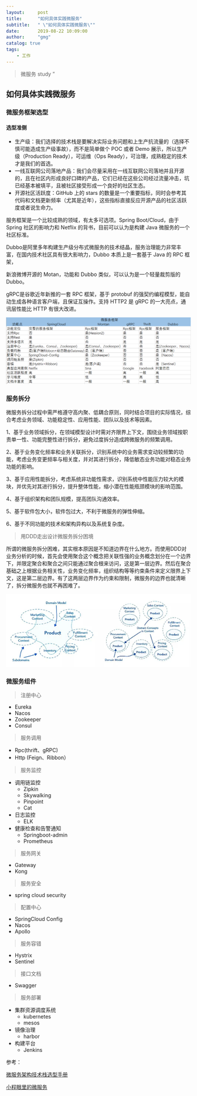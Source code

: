 ```yaml
---
layout:     post
title:      "如何具体实践微服务"
subtitle:   " \"如何具体实践微服务\""
date:       2019-08-22 10:09:00
author:     "gmg"
catalog: true
tags:
    - 工作
---
```


> 微服务 study ”

## 如何具体实践微服务

### 微服务框架选型

#### 选型准侧
- 生产级：我们选择的技术栈是要解决实际业务问题和上生产抗流量的（选择不慎可能造成生产级事故），而不是简单做个 POC 或者 Demo 展示，所以生产级（Production Ready），可运维（Ops Ready），可治理，成熟稳定的技术才是我们的首选。
- 一线互联网公司落地产品：我们会尽量采用在一线互联网公司落地并且开源的，且在社区内形成良好口碑的产品，它们已经在这些公司经过流量冲击，坑已经基本被填平，且被社区接受形成一个良好的社区生态。
- 开源社区活跃度：GitHub 上的 stars 的数量是一个重要指标，同时会参考其代码和文档更新频率（尤其是近年），这些指标直接反应开源产品的社区活跃度或者说生命力。


服务框架是一个比较成熟的领域，有太多可选项。Spring Boot/Cloud，由于 Spring 社区的影响力和 Netflix 的背书，目前可以认为是构建 Java 微服务的一个社区标准。

Dubbo是阿里多年构建生产级分布式微服务的技术结晶，服务治理能力非常丰富，在国内技术社区具有很大影响力，Dubbo 本质上是一套基于 Java 的 RPC 框架，

新浪微博开源的 Motan，功能和 Dubbo 类似，可以认为是一个轻量裁剪版的 Dubbo。

gRPC是谷歌近年新推的一套 RPC 框架，基于 protobuf 的强契约编程模型，能自动生成各种语言客户端，且保证互操作。支持 HTTP2 是 gRPC 的一大亮点，通讯层性能比 HTTP 有很大改进。

  ![s](
  ./img/elens/ms-diff.png)

### 服务拆分

微服务拆分过程中需严格遵守高内聚、低耦合原则，同时结合项目的实际情况，综合考虑业务领域、功能稳定性、应用性能、团队以及技术等因素。

1、基于业务领域拆分，在领域模型设计时需对齐限界上下⽂，围绕业务领域按职责单一性、功能完整性进行拆分，避免过度拆分造成跨微服务的频繁调用。

2、基于业务变化频率和业务关联拆分，识别系统中的业务需求变动较频繁的功能，考虑业务变更频率与相关度，并对其进行拆分，降低敏态业务功能对稳态业务功能的影响。

3、基于应用性能拆分，考虑系统⾮功能性需求，识别系统中性能压力较大的模块，并优先对其进行拆分，提升整体性能，缩小潜在性能瓶颈模块的影响范围。

4、基于组织架构和团队规模，提高团队沟通效率。

5、基于软件包大小，软件包过大，不利于微服务的弹性伸缩。

6、基于不同功能的技术和架构异构以及系统复杂度。


> 用DDD走出设计微服务拆分困境

所谓的微服务拆分困难，其实根本原因是不知道边界在什么地方。而使用DDD对业务分析的时候，首先会使用聚合这个概念把关联性强的业务概念划分在一个边界下，并限定聚合和聚合之间只能通过聚合根来访问，这是第一层边界。然后在聚合基础之上根据业务相关性，业务变化频率，组织结构等等约束条件来定义限界上下文，这是第二层边界。有了这两层边界作为约束和限制，微服务的边界也就清晰了，拆分微服务也就不再困难了。

 ![s](
  ./img/elens/ddd.jpg)

### 微服务组件
> 注册中心
  - Eureka
  - Nacos
  - Zookeeper
  - Consul
> 服务调用
  - Rpc(thrift、gRPC)
  - Http (Feign、Ribbon）
> 服务监控
 - 调用链监控
   - Zipkin
   - Skywalking
   - Pinpoint
   - Cat
 - 日志监控
   - ELK
 - 健康检查和告警通知
    - Springboot-admin
    - Prometheus
> 服务网关
 - Gateway 
 - Kong
 > 服务安全
  - spring cloud security
> 配置中心
  - SpringCloud Config
  - Nacos
  - Apollo     
> 服务容错
  - Hystrix
  - Sentinel
> 接口文档
  - Swagger
> 服务部署
  - 集群资源调度系统
    - kubernetes
    - mesos
  -  镜像治理
     - harbor
  -  构建平台
     - Jenkins
  
参考：

[微服务架构技术栈选型手册](https://mp.weixin.qq.com/s?__biz=MjM5MDE0Mjc4MA==&mid=2651001071&idx=1&sn=179e5aca52bff731b0eebc6c2cff1c06&chksm=bdbee8bc8ac961aa20555c63dd9202e02df3d309e8879847ca685effc0c836b3c903c08e0e98&mpshare=1&scene=1&srcid=0205TV8hyLKDaZtK2WcKXuGd#rd) 


[小程眼里的微服务](https://mp.weixin.qq.com/s?__biz=MzU0MDEwMjgwNA==&mid=2247484268&idx=1&sn=85c3237bb4998f859f19b15eecd9a27e&chksm=fb3f1a97cc489381402b9a703f93913378a3c40c5be59de94a5fa1f683b4b5d9a0eddd0c5b68&mpshare=1&scene=1&srcid=0410XU1w5VmOF6TzigIQKSSo#rd) 


